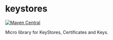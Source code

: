 keystores
====

[![Maven Central](https://img.shields.io/maven-central/v/de.mklinger.micro/keystores.svg)](http://search.maven.org/#search%7Cgav%7C1%7Cg%3A%22de.mklinger.micro%22%20AND%20a%3A%22keystores%22)

Micro library for KeyStores, Certificates and Keys.
